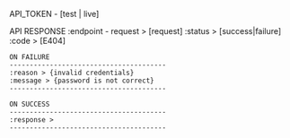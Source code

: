 API_TOKEN - [test | live]


API RESPONSE
	:endpoint	-	request > [request]
	:status	>	[success|failure]
	:code > [E404]

	ON FAILURE
	---------------------------------------
	:reason > {invalid credentials}
	:message > {password is not correct}
	---------------------------------------

	ON SUCCESS
	---------------------------------------
	:response >
	---------------------------------------
